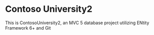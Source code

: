 # Contoso University2
This is ContosoUniversity2, an MVC 5 database project utilizing ENtity Framework 6+ and Git  
